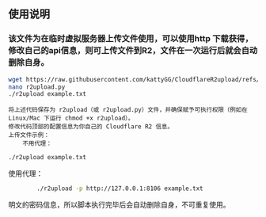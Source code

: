 ## 使用说明
### 该文件为在临时虚拟服务器上传文件使用，可以使用http 下载获得，修改自己的api信息，则可上传文件到R2，文件在一次运行后就会自动删除自身。

```sh
wget https://raw.githubusercontent.com/kattyGG/CloudflareR2upload/refs/heads/main/r2upload.py
nano r2upload.py
./r2upload example.txt
```


    将上述代码保存为 r2upload（或 r2upload.py）文件，并确保赋予可执行权限（例如在 Linux/Mac 下运行 chmod +x r2upload）。
    修改代码顶部的配置信息为你自己的 Cloudflare R2 信息。
    上传文件示例：
        不用代理：
```sh
./r2upload example.txt
```
使用代理：
```sh
        ./r2upload -p http://127.0.0.1:8106 example.txt
```
明文的密码信息，所以脚本执行完毕后会自动删除自身，不可重复使用。


